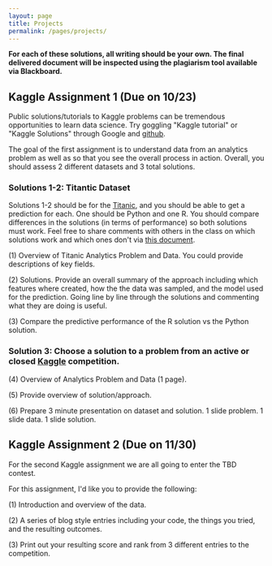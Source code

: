 ```yaml
---
layout: page
title: Projects
permalink: /pages/projects/
---
```

**For each of these solutions, all writing should be your own.  The final delivered document will be inspected using the plagiarism tool available via Blackboard.**

## Kaggle Assignment 1 (Due on 10/23)
Public solutions/tutorials to Kaggle problems can be tremendous opportunities to learn data science.  Try goggling "Kaggle tutorial" or "Kaggle Solutions" through Google and [github](https://github.com).  

The goal of the first assignment is to understand data from an analytics problem as well as so that you see the overall process in action.  Overall, you should assess 2 different datasets and 3 total solutions.  

### Solutions 1-2: Titantic Dataset
Solutions 1-2 should be for the [Titanic](https://www.kaggle.com/c/titanic), and you should be able to get a prediction for each. One should be Python and one R.  You should compare differences in the solutions (in terms of performance) so both solutions must work.   Feel free to share comments with others in the class on which solutions work and which ones don't via [this document](https://docs.google.com/document/d/1z-TL0OTVpj6HpIIHrFwVglakvu3mJ-ZsYMoR38kCOmo/edit).

(1) Overview of Titanic Analytics Problem and Data.  You could provide descriptions of key fields.

(2) Solutions. Provide an overall summary of the approach including which features where created, how the the data was sampled, and the model used for the prediction. Going line by line through the solutions and commenting what they are doing is useful. 

(3) Compare the predictive performance of the R solution vs the Python solution.  

### Solution 3: Choose a solution to a problem from an active or closed [Kaggle](www.kaggle.com) competition. 

(4) Overview of Analytics Problem and Data (1 page).

(5) Provide overview of solution/approach.

(6) Prepare 3 minute presentation on dataset and solution. 1 slide problem. 1 slide data. 1 slide solution. 


## Kaggle Assignment 2 (Due on 11/30)
For the second Kaggle assignment we are all going to enter the TBD contest.   

For this assignment, I'd like you to provide the following:

(1) Introduction and overview of the data.

(2) A series of blog style entries including your code, the things you tried, and the resulting outcomes.  

(3) Print out your resulting score and rank from 3 different entries to the competition. 

 

